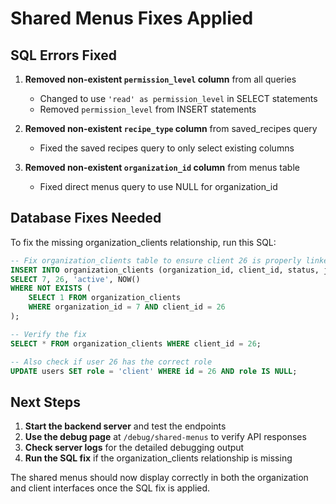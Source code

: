 # Shared Menus Fixes Applied

## SQL Errors Fixed

1. **Removed non-existent `permission_level` column** from all queries
   - Changed to use `'read' as permission_level` in SELECT statements
   - Removed `permission_level` from INSERT statements

2. **Removed non-existent `recipe_type` column** from saved_recipes query
   - Fixed the saved recipes query to only select existing columns

3. **Removed non-existent `organization_id` column** from menus table
   - Fixed direct menus query to use NULL for organization_id

## Database Fixes Needed

To fix the missing organization_clients relationship, run this SQL:

```sql
-- Fix organization_clients table to ensure client 26 is properly linked to organization 7
INSERT INTO organization_clients (organization_id, client_id, status, joined_at)
SELECT 7, 26, 'active', NOW()
WHERE NOT EXISTS (
    SELECT 1 FROM organization_clients 
    WHERE organization_id = 7 AND client_id = 26
);

-- Verify the fix
SELECT * FROM organization_clients WHERE client_id = 26;

-- Also check if user 26 has the correct role
UPDATE users SET role = 'client' WHERE id = 26 AND role IS NULL;
```

## Next Steps

1. **Start the backend server** and test the endpoints
2. **Use the debug page** at `/debug/shared-menus` to verify API responses
3. **Check server logs** for the detailed debugging output
4. **Run the SQL fix** if the organization_clients relationship is missing

The shared menus should now display correctly in both the organization and client interfaces once the SQL fix is applied.
